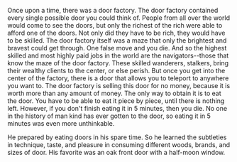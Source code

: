 Once upon a time, there was a door factory. 
The door factory contained every single possible door you could think of. 
People from all over the world would come to see the doors, but only the richest of the rich were able to afford one of the doors. Not only did they have to be rich, they would have to be skilled. 
The door factory itself was a maze that only the brightest and bravest could get through. 
One false move and you die. 
And so the highest skilled and most highly paid jobs in the world are the navigators--those that know the maze of the door factory.
These skilled wanderers, stalkers, bring their wealthy clients to the center, or else perish.
But once you get into the center of the factory, there is a door that allows you to teleport to anywhere you want to. 
The door factory is selling this door for no money, because it is worth more than any amount of money. 
The only way to obtain it is to eat the door. 
You have to be able to eat it piece by piece, until there is nothing left. 
However, if you don't finish eating it in 5 minutes, then you die. 
No one in the history of man kind has ever gotten to the door, so eating it in 5 minutes was even more unthinkable. 

He prepared by eating doors in his spare time. 
So he learned the subtleties in technique, taste, and pleasure in consuming different woods, brands, and sizes of door. 
His favorite was an oak front door with a half-moon window. 
